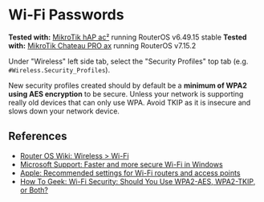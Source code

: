 # Wi-Fi Passwords

**Tested with:** [MikroTik hAP ac²](https://mikrotik.com/product/hap_ac2) running RouterOS v6.49.15 stable
**Tested with:** [MikroTik Chateau PRO ax](https://mikrotik.com/product/chateau_pro_ax) running RouterOS v7.15.2

Under "Wireless" left side tab, select the "Security Profiles" top tab (e.g. `#Wireless.Security_Profiles`).

New security profiles created should by default be a **minimum of WPA2 using AES encryption** to be secure. Unless your network is supporting really old devices that can only use WPA. Avoid TKIP as it is insecure and slows down your network device.

## References

- [Router OS Wiki: Wireless > Wi-Fi](https://help.mikrotik.com/docs/display/ROS/WiFi)
- [Microsoft Support: Faster and more secure Wi-Fi in Windows](https://support.microsoft.com/en-us/windows/faster-and-more-secure-wi-fi-in-windows-26177a28-38ed-1a8e-7eca-66f24dc63f09)
- [Apple: Recommended settings for Wi-Fi routers and access points](https://support.apple.com/en-us/102766)
- [How To Geek: Wi-Fi Security: Should You Use WPA2-AES, WPA2-TKIP, or Both?](https://www.howtogeek.com/204697/wi-fi-security-should-you-use-wpa2-aes-wpa2-tkip-or-both/#wpa2-vs-wep-wpa-and-wpa3)

